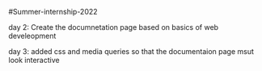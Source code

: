 #Summer-internship-2022

day 2: Create the documnetation page based on basics of web develeopment

day 3: added css and media queries so that the documentaion page msut look interactive
